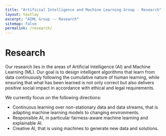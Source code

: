 ```yaml
---
title: "Artificial Intelligence and Machine Learning Group - Research"
layout: textlay
excerpt: "AIML Group -- Research"
sitemap: false
permalink: /research/
---
```


# Research

Our research lies in the areas of Artificial Intelligence (AI) and Machine Learning (ML). Our goal is to design intelligent algorithms that learn from data continuously following the cumulative nature of human learning, while ensuring that what has been learned is not only correct but also delivers positive social impact in accordance with ethical and legal requirements.

We currently focus on the following directions:

- Continuous learning over non-stationary data and data streams, that is adapting machine learning models to changing environments.
- Responsible AI, in particular fairness-aware machine learning and explainable AI.
- Creative AI, that is using machines to generate new data and solutions.
